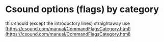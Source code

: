 # Csound options (flags) by category

this should (except the introductory lines) straightaway use [https://csound.com/manual/CommandFlagsCategory.html](https://csound.com/manual/CommandFlagsCategory.html)